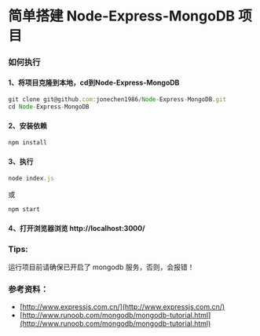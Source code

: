 # 简单搭建 Node-Express-MongoDB 项目
### 如何执行
####  1、将项目克隆到本地，cd到Node-Express-MongoDB
```javascript
git clone git@github.com:jonechen1986/Node-Express-MongoDB.git
cd Node-Express-MongoDB
```
#### 2、安装依赖
```javascript
npm install
```
#### 3、执行
```javascript
node index.js
```
或
```javascript
npm start
```
#### 4、打开浏览器浏览 http://localhost:3000/
### Tips:
运行项目前请确保已开启了 mongodb 服务，否则，会报错！
### 参考资料：
* [http://www.expressjs.com.cn/](http://www.expressjs.com.cn/)
* [http://www.runoob.com/mongodb/mongodb-tutorial.html](http://www.runoob.com/mongodb/mongodb-tutorial.html)
